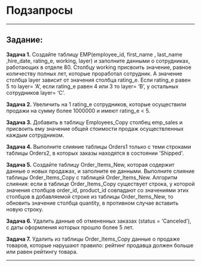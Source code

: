 # Подзапросы

---

## Задание:

**Задача 1.** Создайте таблицу EMP(employee_id, first_name , last_name ,hire_date, rating_e, working, layer) и заполните данными о сотрудниках, работающих в отделе 80. Столбцу working присвоить значение, равное количеству полных лет, которые проработал сотрудник. А значение столбца layer зависит от значения столбца rating_e. Если rating_e равен 5 то layer= ‘A’, если rating_e равен 4 или 3 то layer= ‘B’, у остальных сотрудников layer= ‘C’.

**Задача 2.** Увеличить на 1 rating_e сотрудников, которые осуществили продажи на сумму более 1000000 и имеют rating_e < 5.

**Задача 3.** Добавить в таблицу Employees_Copy столбец emp_sales и присвоить ему значение общей стоимости продаж осуществленных каждым сотрудником.

**Задача 4.** Выполните слияние таблицы Orders1 только с теми строками таблицы Orders2, в которых заказы находятся в состоянии 'Shipped'.

**Задача 5.** Создайте таблицу Order_Items_New, которая содержит данные о новых продажах, и заполните ее данными. Выполните слияние таблицы Order_Items_Copy с таблицей Order_Items_New. Алгоритм слияния: если в таблице Order_Items_Copy существует строка, у которой значения столбцов order_id, product_id совпадают со значениями этих столбцов в добавляемой строке из таблицы Order_Items_New, то обновить значение столбца quantity, в противном случае вставить новую строку.

**Задача 6.** Удалить данные об отмененных заказах (status = ‘Canceled’), с даты оформления которых прошло более 5 лет.

**Задача 7.** Удалить из таблицы Order_Items_Copy данные о продаже товаров, которые нарушают правило: рейтинг продавца должен больше или равен рейтингу товара.

---